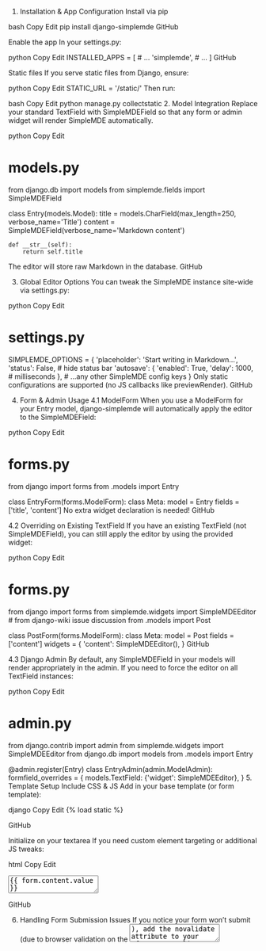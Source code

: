 1. Installation & App Configuration
Install via pip

bash
Copy
Edit
pip install django-simplemde
GitHub

Enable the app
In your settings.py:

python
Copy
Edit
INSTALLED_APPS = [
    # …
    'simplemde',
    # …
]
GitHub

Static files
If you serve static files from Django, ensure:

python
Copy
Edit
STATIC_URL = '/static/'
Then run:

bash
Copy
Edit
python manage.py collectstatic
2. Model Integration
Replace your standard TextField with SimpleMDEField so that any form or admin widget will render SimpleMDE automatically.

python
Copy
Edit
# models.py
from django.db import models
from simplemde.fields import SimpleMDEField

class Entry(models.Model):
    title   = models.CharField(max_length=250, verbose_name='Title')
    content = SimpleMDEField(verbose_name='Markdown content')

    def __str__(self):
        return self.title
The editor will store raw Markdown in the database. 
GitHub

3. Global Editor Options
You can tweak the SimpleMDE instance site-wide via settings.py:

python
Copy
Edit
# settings.py
SIMPLEMDE_OPTIONS = {
    'placeholder': 'Start writing in Markdown…',
    'status': False,            # hide status bar
    'autosave': {
        'enabled': True,
        'delay': 1000,         # milliseconds
    },
    # …any other SimpleMDE config keys
}
Only static configurations are supported (no JS callbacks like previewRender). 
GitHub

4. Form & Admin Usage
4.1 ModelForm
When you use a ModelForm for your Entry model, django-simplemde will automatically apply the editor to the SimpleMDEField:

python
Copy
Edit
# forms.py
from django import forms
from .models import Entry

class EntryForm(forms.ModelForm):
    class Meta:
        model  = Entry
        fields = ['title', 'content']
No extra widget declaration is needed! 
GitHub

4.2 Overriding on Existing TextField
If you have an existing TextField (not SimpleMDEField), you can still apply the editor by using the provided widget:

python
Copy
Edit
# forms.py
from django import forms
from simplemde.widgets import SimpleMDEEditor  # from django-wiki issue discussion
from .models import Post

class PostForm(forms.ModelForm):
    class Meta:
        model   = Post
        fields  = ['content']
        widgets = {
            'content': SimpleMDEEditor(),
        }
GitHub

4.3 Django Admin
By default, any SimpleMDEField in your models will render appropriately in the admin. If you need to force the editor on all TextField instances:

python
Copy
Edit
# admin.py
from django.contrib import admin
from simplemde.widgets import SimpleMDEEditor
from django.db import models
from .models import Entry

@admin.register(Entry)
class EntryAdmin(admin.ModelAdmin):
    formfield_overrides = {
        models.TextField: {'widget': SimpleMDEEditor},
    }
5. Template Setup
Include CSS & JS
Add in your base template (or form template):

django
Copy
Edit
{% load static %}
<link rel="stylesheet"
      href="https://cdn.jsdelivr.net/simplemde/latest/simplemde.min.css">
<script src="https://cdn.jsdelivr.net/simplemde/latest/simplemde.min.js"></script>
GitHub

Initialize on your textarea
If you need custom element targeting or additional JS tweaks:

html
Copy
Edit
<textarea id="id_content" name="content">{{ form.content.value }}</textarea>
<script>
  // Apply SimpleMDE to the textarea with id="id_content"
  new SimpleMDE({
    element: document.getElementById("id_content"),
    ...window.SIMPLEMDE_OPTIONS  // merges your Django settings
  });
</script>
GitHub

6. Handling Form Submission Issues
If you notice your form won’t submit (due to browser validation on the <textarea>), add the novalidate attribute to your <form> tag:

html
Copy
Edit
<form method="post" novalidate>
  {% csrf_token %}
  {{ form.as_p }}
  <button type="submit">Save</button>
</form>








 4. Install and set up django-cleanup
In terminal:

bash
Copy
Edit
pip install django-cleanup
Then add to INSTALLED_APPS:

python
Copy
Edit
INSTALLED_APPS = [
    ...
    'django_cleanup.apps.CleanupConfig',
]
This automatically deletes old files when new ones are uploaded or when media is deleted.

✅ 5. Show media and embed markdown in template
If you're using {{ post.body|markdown }} in your template, and the markdown includes:

markdown
Copy
Edit
![Alt text](/media/uploads/myimage.png)
<video controls><source src="/media/uploads/myvideo.mp4"></video>
…it will be rendered properly.

You can also display all uploaded media for a post like:

html
Copy
Edit
{% for file in post.media.all %}
  {% if file.file.url.endswith:".mp4" %}
    <video controls width="500">
        <source src="{{ file.file.url }}" type="video/mp4">
    </video>
  {% else %}
    <img src="{{ file.file.url }}" alt="media" style="max-width:100%;">
  {% endif %}
{% endfor %}